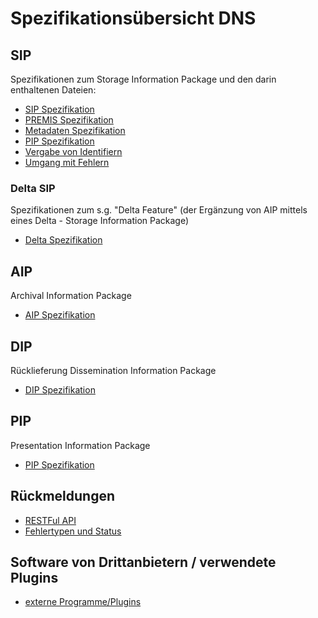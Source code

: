 # Spezifikationsübersicht DNS

## SIP 

Spezifikationen zum Storage Information Package und den darin enthaltenen Dateien: 

* [SIP Spezifikation](./specification_sip.de.md)
* [PREMIS Spezifikation](./specification_premis.md)
* [Metadaten Spezifikation](./specification_metadata.de.md)
* [PIP Spezifikation](./specification_pip.de.md)
* [Vergabe von Identifiern](./feature_identifier_assignment.md)
* [Umgang mit Fehlern](./user_troubleshooting.de.md)

### Delta SIP

Spezifikationen zum s.g. "Delta Feature" (der Ergänzung von AIP mittels eines Delta - Storage Information Package)

* [Delta Spezifikation](./the_delta_feature.de.md)

## AIP 

Archival Information Package 

* [AIP Spezifikation](./specification_aip.md) 

## DIP 

Rücklieferung Dissemination Information Package

* [DIP Spezifikation](./specification_dip.md) 

## PIP

Presentation Information Package

* [PIP Spezifikation](./spezifikation_pip.de.md)

## Rückmeldungen 

* [RESTFul API](./RESTFul-API.md)
* [Fehlertypen und Status](./administration-troubleshooting.de.md)

## Software von Drittanbietern / verwendete Plugins

* [externe Programme/Plugins](./3rdPartyTools.md)

